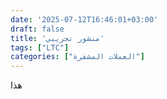 ```yaml
---
date: '2025-07-12T16:46:01+03:00'
draft: false
title: 'منشور تجريبي'
tags: ["LTC"]
categories: ["العملات المشفرة"]
---
```


هذا